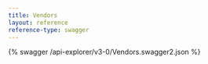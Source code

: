 ```yaml
---
title: Vendors
layout: reference
reference-type: swagger
---
```




{% swagger /api-explorer/v3-0/Vendors.swagger2.json %}
